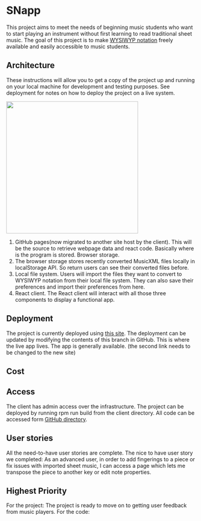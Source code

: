# SNapp

This project aims to meet the needs of beginning music students who want to start playing an instrument without first learning to read traditional sheet music. The goal of this project is to make [WYSIWYP notation](http://comp523k.web.unc.edu/project/) freely available and easily accessible to music students.

## Architecture

These instructions will allow you to get a copy of the project up and running on your local machine for development and testing purposes. See deployment for notes on how to deploy the project on a live system.

<img src="http://comp523k.web.unc.edu/files/2019/10/Architecture-Diagram.png" width="350"></img>

1. GitHub pages(now migrated to another site host by the client). This will be the source to retrieve webpage data and react code. Basically where is the program is stored. 
Browser storage. 
2. The browser storage stores recently converted MusicXML files locally in localStorage API. So return users can see their converted files before. 
3. Local file system.	Users will import the files they want to convert to WYSIWYP notation from their local file system. They can also save their preferences and import their preferences from here. 
4. React client. The React client will interact with all those three components to display a functional app. 

## Deployment

The project is currently deployed using [this site](https://pages.github.com/). The deployment can be updated by modifying the contents of this branch in GitHub. This is where the live app lives. The app is generally available. 
(the second link needs to be changed to the new site)

## Cost 

## Access
The client has admin access over the infrastructure. The project can be deployed by running rpm run build from the client directory. All code can be accessed form [GitHub directory](https://github.com/WYSIWYP/SNapp). 

## User stories
All the need-to-have user stories are complete. 
The nice to have user story we completed: 
As an advanced user, in order to add fingerings to a piece or fix issues with imported sheet music, I can access a page which lets me transpose the piece to another key or edit note properties.

## Highest Priority 
For the project: The project is ready to move on to getting user feedback from music players.
For the code: 
